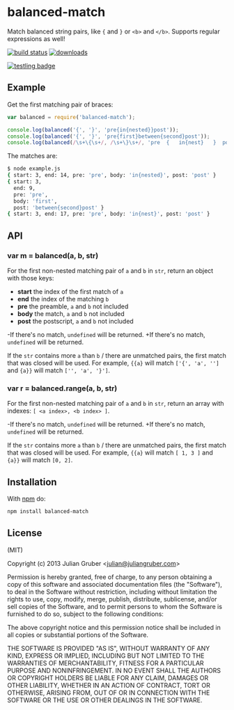 # balanced-match

 Match balanced string pairs, like `{` and `}` or `<b>` and `</b>`. Supports regular expressions as well!

 [![build status](https://secure.travis-ci.org/juliangruber/balanced-match.svg)](http://travis-ci.org/juliangruber/balanced-match)
 [![downloads](https://img.shields.io/npm/dm/balanced-match.svg)](https://www.npmjs.org/package/balanced-match)

 [![testling badge](https://ci.testling.com/juliangruber/balanced-match.png)](https://ci.testling.com/juliangruber/balanced-match)

 ## Example

 Get the first matching pair of braces:

 ```js
 var balanced = require('balanced-match');

 console.log(balanced('{', '}', 'pre{in{nested}}post'));
 console.log(balanced('{', '}', 'pre{first}between{second}post'));
 console.log(balanced(/\s+\{\s+/, /\s+\}\s+/, 'pre  {   in{nest}   }  post'));
 ```

 The matches are:

 ```bash
 $ node example.js
 { start: 3, end: 14, pre: 'pre', body: 'in{nested}', post: 'post' }
 { start: 3,
   end: 9,
   pre: 'pre',
   body: 'first',
   post: 'between{second}post' }
 { start: 3, end: 17, pre: 'pre', body: 'in{nest}', post: 'post' }
 ```

 ## API

 ### var m = balanced(a, b, str)

 For the first non-nested matching pair of `a` and `b` in `str`, return an
 object with those keys:

 * **start** the index of the first match of `a`
 * **end** the index of the matching `b`
 * **pre** the preamble, `a` and `b` not included
 * **body** the match, `a` and `b` not included
 * **post** the postscript, `a` and `b` not included

-If there's no match, `undefined` will be returned.
+If there\'s no match, `undefined` will be returned.

 If the `str` contains more `a` than `b` / there are unmatched pairs, the first match that was closed will be used. For example, `{{a}` will match `['{', 'a', '']` and `{a}}` will match `['', 'a', '}']`.

 ### var r = balanced.range(a, b, str)

 For the first non-nested matching pair of `a` and `b` in `str`, return an
 array with indexes: `[ <a index>, <b index> ]`.

-If there's no match, `undefined` will be returned.
+If there\'s no match, `undefined` will be returned.

 If the `str` contains more `a` than `b` / there are unmatched pairs, the first match that was closed will be used. For example, `{{a}` will match `[ 1, 3 ]` and `{a}}` will match `[0, 2]`.

 ## Installation

 With [npm](https://npmjs.org) do:

 ```bash
 npm install balanced-match
 ```

 ## License

 (MIT)

 Copyright (c) 2013 Julian Gruber &lt;julian@juliangruber.com&gt;

 Permission is hereby granted, free of charge, to any person obtaining a copy of
 this software and associated documentation files (the "Software"), to deal in
 the Software without restriction, including without limitation the rights to
 use, copy, modify, merge, publish, distribute, sublicense, and/or sell copies
 of the Software, and to permit persons to whom the Software is furnished to do
 so, subject to the following conditions:

 The above copyright notice and this permission notice shall be included in all
 copies or substantial portions of the Software.

 THE SOFTWARE IS PROVIDED "AS IS", WITHOUT WARRANTY OF ANY KIND, EXPRESS OR
 IMPLIED, INCLUDING BUT NOT LIMITED TO THE WARRANTIES OF MERCHANTABILITY,
 FITNESS FOR A PARTICULAR PURPOSE AND NONINFRINGEMENT. IN NO EVENT SHALL THE
 AUTHORS OR COPYRIGHT HOLDERS BE LIABLE FOR ANY CLAIM, DAMAGES OR OTHER
 LIABILITY, WHETHER IN AN ACTION OF CONTRACT, TORT OR OTHERWISE, ARISING FROM,
 OUT OF OR IN CONNECTION WITH THE SOFTWARE OR THE USE OR OTHER DEALINGS IN THE
 SOFTWARE.